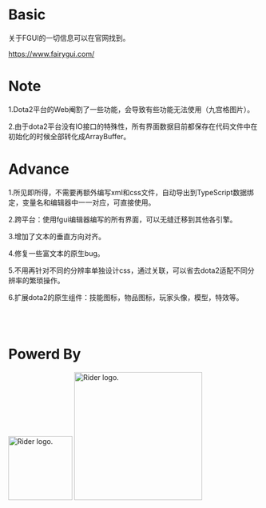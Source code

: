 # Basic
关于FGUI的一切信息可以在官网找到。

https://www.fairygui.com/


# Note
1.Dota2平台的Web阉割了一些功能，会导致有些功能无法使用（九宫格图片）。

2.由于dota2平台没有IO接口的特殊性，所有界面数据目前都保存在代码文件中在初始化的时候全部转化成ArrayBuffer。


# Advance
1.所见即所得，不需要再额外编写xml和css文件，自动导出到TypeScript数据绑定，变量名和编辑器中一一对应，可直接使用。

2.跨平台：使用fgui编辑器编写的所有界面，可以无缝迁移到其他各引擎。

3.增加了文本的垂直方向对齐。

4.修复一些富文本的原生bug。

5.不用再针对不同的分辨率单独设计css，通过关联，可以省去dota2适配不同分辨率的繁琐操作。

6.扩展dota2的原生组件：技能图标，物品图标，玩家头像，模型，特效等。

<BR><BR>
# Powerd By
<img src="https://resources.jetbrains.com/storage/products/company/brand/logos/Rider_icon.png" alt="Rider logo." width=128px>
<img src="https://resources.jetbrains.com/storage/products/company/brand/logos/Rider.png" alt="Rider logo." width=256px>